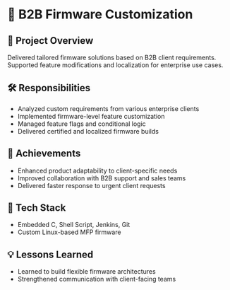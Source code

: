 # 🔹 B2B Firmware Customization

## 📌 Project Overview
Delivered tailored firmware solutions based on B2B client requirements. Supported feature modifications and localization for enterprise use cases.

## 🛠️ Responsibilities
- Analyzed custom requirements from various enterprise clients
- Implemented firmware-level feature customization
- Managed feature flags and conditional logic
- Delivered certified and localized firmware builds

## 🌟 Achievements
- Enhanced product adaptability to client-specific needs
- Improved collaboration with B2B support and sales teams
- Delivered faster response to urgent client requests

## 🧪 Tech Stack
- Embedded C, Shell Script, Jenkins, Git
- Custom Linux-based MFP firmware

## 💡 Lessons Learned
- Learned to build flexible firmware architectures
- Strengthened communication with client-facing teams
